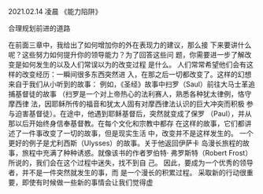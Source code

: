 2021.02.14 凌晨 《能力陷阱》

合理规划前进的道路

在前面三章中，我给出了如何增加你的外在表现力的建议，那么接
下来要讲什么呢？这些努力如何提升你的领导能力？为了回答这些问
题，你需要进一步了解改变是如何发生的以及人们常误以为的改变过程
是什么。
人们常常希望他们会有这样的改变经历：一瞬间很多东西突然进
入，在那之后一切都改变了。这样的幻想来自于我们从小听到的故事：
例如，《圣经》故事中扫罗（Saul）前往大马士革追捕基督徒的故事
（扫罗是一个对上帝热心的法利赛人，熟悉各种犹太律例，恪守摩西律
法，因耶稣所传的福音和犹太人固有对摩西律法认识的巨大冲突而积极
参与迫害基督徒）。在途中，他遇到耶稣基督后，突然就变成了保罗
（Paul），并从那以后开始终身信奉基督教。在每个文化和宗教中都存
在这样的故事，它们都讲述了一件事改变了一切的故事，但是现实生活
中，改变并不是这样发生的。
一个更好的例子是尤利西斯（Ulysses）的故事。关于他返回伊萨卡
岛漫长旅程的故事，旅程中充满了种种诱惑。就像该书的作者罗伯特·
弗罗斯特（Robert Frost）所说的，我们会在这个过程中迷失，找不到自
己。
因此，要成为一个优秀的领导者，并不是一件突然就发生的事，而
是一个漫长的积累过程。
采取新的行动很重要，即使有时候做一些新的事情会让我们觉得虚
